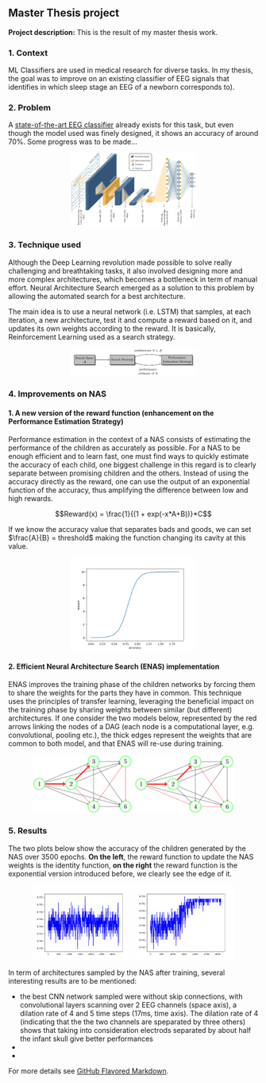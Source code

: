## Master Thesis project

**Project description:** This is the result of my master thesis work.

### 1. Context

ML Classifiers are used in medical research for diverse tasks. In my thesis, the goal was to improve on an existing classifier of EEG signals that identifies in which sleep stage an EEG of a newborn corresponds to).


### 2. Problem

A [state-of-the-art EEG classifier](https://iopscience.iop.org/article/10.1088/1741-2552/ab5469/meta) already exists for this task, but even though the model used was finely designed, it shows an accuracy of around 70%. Some progress was to be made...
<p align="center">
<img src="images/ansari-network.jpg?raw=true" width=50% height=auto />
</p>

### 3. Technique used

Although the Deep Learning revolution made possible to solve really challenging and breathtaking tasks, it also involved designing more and more complex architectures, which becomes a bottleneck in term of manual effort.
Neural Architecture Search emerged as a solution to this problem by allowing the automated search for a best architecture.

The main idea is to use a neural network (i.e. LSTM) that samples, at each iteration, a new architecture, test it and compute a reward based on it, and updates its own weights according to the reward. It is basically, Reinforcement Learning used as a search strategy.

<p align="center">
<img src="images/NAS-paradigm.png?raw=true" width=50% height=auto />
</p>

### 4. Improvements on NAS

#### 1. A new version of the reward function (enhancement on the Performance Estimation Strategy)


Performance estimation in the context of a NAS consists of estimating the performance of the children as accurately as possible. For a NAS to be enough efficient and to learn fast, one must find ways to quickly estimate the accuracy of each child, one biggest challenge in this regard is to clearly separate between promising children and the others. Instead of using the accuracy directly as the reward, one can use the output of an exponential function of the
accuracy, thus amplifying the difference between low and high rewards.

$$Reward(x) = \frac{1}{(1 + exp(-x*A+B))}*C$$

If we know the accuracy value that separates bads and goods, we can set $\frac{A}{B} = threshold$ making the function changing its cavity at this value.


<p align="center">
<img src="images/concavity.png?raw=true" width=50% height=auto />
</p>


#### 2. Efficient Neural Architecture Search (ENAS) implementation

ENAS improves the training phase of the children networks by forcing them to share the
weights for the parts they have in common. This technique uses the principles of
transfer learning, leveraging the beneficial impact on the training phase by sharing
weights between similar (but different) architectures.
If one consider the two models below, represented by the red arrows linking the nodes of a DAG (each node is a computational layer, e.g. convolutional, pooling etc.), the thick edges represent the weights that are common to both model, and that ENAS will re-use during training.

<p align="middle">
<img src="images/ENAS-DAG-1.png?raw=true" width=40% height=auto />
<img src="images/ENAS-DAG-2.png?raw=true" width=40% height=auto />
</p>


### 5. Results

The two plots below show  the accuracy of the children generated by the NAS over 3500 epochs. <b>On the left</b>, the reward function to update the NAS weights is the identity function, <b>on the right</b> the reward function is the exponential version introduced before, we clearly see the edge of it.

<p align="middle">
<img src="images/incre_norew.png?raw=true" width=40% height=auto />
<img src="images/incre_rew.png?raw=true" width=40% height=auto />
</p>

In term of architectures sampled by the NAS after training, several interesting results are to be mentioned:

- the best CNN network sampled were without skip connections, with convolutional layers scanning over 2 EEG channels (space axis), a dilation rate of 4 and 5 time steps (17ms, time axis). The dilation rate of 4 (indicating that the the two channels are speparated by three others) shows that taking into consideration electrods separated by about half the infant skull give better performances
- 
-

For more details see [GitHub Flavored Markdown](https://guides.github.com/features/mastering-markdown/).
